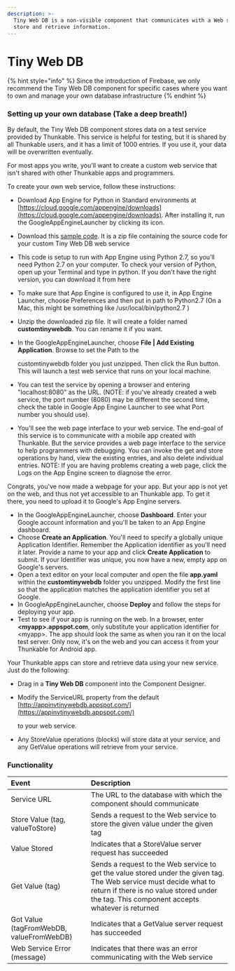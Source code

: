 ```yaml
---
description: >-
  Tiny Web DB is a non-visible component that communicates with a Web service to
  store and retrieve information.
---
```


# Tiny Web DB

{% hint style="info" %}
Since the introduction of Firebase, we only recommend the Tiny Web DB component for specific cases where you want to own and manage your own database infrastructure
{% endhint %}

### Setting up your own database \(Take a deep breath!\)

By default, the Tiny Web DB component stores data on a test service provided by Thunkable. This service is helpful for testing, but it is shared by all Thunkable users, and it has a limit of 1000 entries. If you use it, your data will be overwritten eventually.

For most apps you write, you'll want to create a custom web service that isn't shared with other Thunkable apps and programmers.

To create your own web service, follow these instructions:

* Download App Engine for Python in Standard environments at [https://cloud.google.com/appengine/downloads](https://cloud.google.com/appengine/downloads). After installing it, run the GoogleAppEngineLauncher by clicking its icon.
* Download this [sample code](http://appinventor.mit.edu/explore/sites/all/files/tinywebdb/customtinywebdb.zip). It is a zip file containing the source code for your custom Tiny Web DB web service
* This code is setup to run with App Engine using Python 2.7, so you’ll need Python 2.7 on your computer. To check your version of Python, open up your Terminal and type in python. If you don't have the right version, you can download it from here
* To make sure that App Engine is configured to use it, in App Engine Launcher, choose Preferences and then put in path to Python2.7 \(On a Mac, this might be something like /usr/local/bin/python2.7 \)
* Unzip the downloaded zip file. It will create a folder named **customtinywebdb**. You can rename it if you want.
* In the GoogleAppEngineLauncher, choose **File \| Add Existing Application**. Browse to set the Path to the

  customtinywebdb folder you just unzipped. Then click the Run button. This will launch a test web service that runs on your local machine.

* You can test the service by opening a browser and entering "localhost:8080" as the URL. \(NOTE: if you've already created a web service, the port number \(8080\) may be different the second time, check the table in Google App Engine Launcher to see what Port number you should use\).
* You'll see the web page interface to your web service. The end-goal of this service is to communicate with a mobile app created with Thunkable. But the service provides a web page interface to the service to help programmers with debugging. You can invoke the get and store operations by hand, view the existing entries, and also delete individual entries. NOTE: If you are having problems creating a web page, click the Logs on the App Engine screen to diagnose the error.

Congrats, you've now made a webpage for your app. But your app is not yet on the web, and thus not yet accessible to an Thunkable app. To get it there, you need to upload it to Google's App Engine servers.

* In the GoogleAppEngineLauncher, choose **Dashboard**. Enter your Google account information and you'll be taken to an App Engine dashboard.
* Choose **Create an Application**. You'll need to specify a globally unique Application Identifier. Remember the Application identifier as you'll need it later. Provide a name to your app and click **Create Application** to submit. If your Identifier was unique, you now have a new, empty app on Google's servers.
* Open a text editor on your local computer and open the file **app.yaml** within the **customtinywebdb** folder you unzipped. Modify the first line so that the application matches the application identifier you set at Google.
* In GoogleAppEngineLauncher, choose **Deploy** and follow the steps for deploying your app.
* Test to see if your app is running on the web. In a browser, enter **&lt;myapp&gt;.appspot.com**, only substitute your application identifier for &lt;myapp&gt;. The app should look the same as when you ran it on the local test server. Only now, it's on the web and you can access it from your Thunkable for Android app.

Your Thunkable apps can store and retrieve data using your new service. Just do the following:

* Drag in a **Tiny Web DB** component into the Component Designer.
* Modify the ServiceURL property from the default [http://appinvtinywebdb.appspot.com/](https://appinvtinywebdb.appspot.com/)

  to your web service.

* Any StoreValue operations \(blocks\) will store data at your service, and any GetValue operations will retrieve from your service.

### Functionality

| Event | Description |
| :--- | :--- |
| Service URL | The URL to the database with which the component should communicate |
| Store Value \(tag, valueToStore\) | Sends a request to the Web service to store the given value under the given tag |
| Value Stored | Indicates that a StoreValue server request has succeeded |
| Get Value \(tag\) | Sends a request to the Web service to get the value stored under the given tag. The Web service must decide what to return if there is no value stored under the tag. This component accepts whatever is returned |
| Got Value \(tagFromWebDB, valueFromWebDB\) | Indicates that a GetValue server request has succeeded |
| Web Service Error \(message\) | Indicates that there was an error communicating with the Web service |

